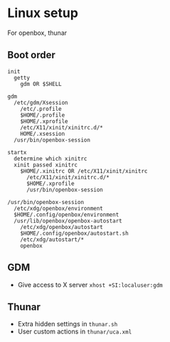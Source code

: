 # Linux setup

For openbox, thunar

## Boot order

```
init
  getty
    gdm OR $SHELL

gdm
  /etc/gdm/Xsession
    /etc/.profile
    $HOME/.profile
    $HOME/.xprofile
    /etc/X11/xinit/xinitrc.d/*
    HOME/.xsession
  /usr/bin/openbox-session

startx
  determine which xinitrc
  xinit passed xinitrc
    $HOME/.xinitrc OR /etc/X11/xinit/xinitrc
      /etc/X11/xinit/xinitrc.d/*
      $HOME/.xprofile
      /usr/bin/openbox-session

/usr/bin/openbox-session
  /etc/xdg/openbox/environment
  $HOME/.config/openbox/environment
  /usr/lib/openbox/openbox-autostart
    /etc/xdg/openbox/autostart
    $HOME/.config/openbox/autostart.sh
    /etc/xdg/autostart/*
    openbox
```

## GDM

- Give access to X server `xhost +SI:localuser:gdm`

## Thunar

- Extra hidden settings in `thunar.sh`
- User custom actions in `thunar/uca.xml`

